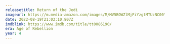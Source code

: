 ```yaml
---
releasetitle: Return of the Jedi
imageurl: https://m.media-amazon.com/images/M/MV5BOWZlMjFiYzgtMTUzNC00Y2IzLTk1NTMtZmNhMTczNTk0ODk1XkEyXkFqcGdeQXVyNTAyODkwOQ@@._V1_.jpg
date: 2022-08-19T21:03:10.807Z
imdblink: https://www.imdb.com/title/tt0086190/
era: Age of Rebellion
year: 4
---
```


